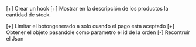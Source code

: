 [+] Crear un hook 
[+] Mostrar en la descripción de los productos la cantidad de stock. 

[+] Limitar el botongenerado a solo cuando el pago esta aceptado
[+] Obtener el objeto pasandole como parametro el id de la orden
[-] Recontruir el Json